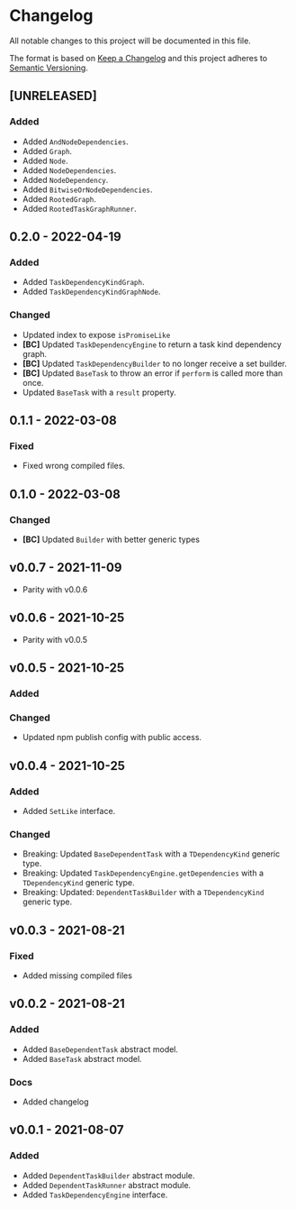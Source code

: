 # Changelog
All notable changes to this project will be documented in this file.

The format is based on [Keep a Changelog](http://keepachangelog.com/en/1.0.0/)
and this project adheres to [Semantic Versioning](http://semver.org/spec/v2.0.0.html).

<!--
## [UNRELEASED]

### Added
### Changed
### Deprecated
### Removed
### Fixed
### Security
### Docs
-->




## [UNRELEASED]

### Added
- Added `AndNodeDependencies`.
- Added `Graph`.
- Added `Node`.
- Added `NodeDependencies`.
- Added `NodeDependency`.
- Added `BitwiseOrNodeDependencies`.
- Added `RootedGraph`.
- Added `RootedTaskGraphRunner`.




## 0.2.0 - 2022-04-19

### Added
- Added `TaskDependencyKindGraph`.
- Added `TaskDependencyKindGraphNode`.

### Changed
- Updated index to expose `isPromiseLike`
- **[BC]** Updated `TaskDependencyEngine` to return a task kind dependency graph.
- **[BC]** Updated `TaskDependencyBuilder` to no longer receive a set builder.
- **[BC]** Updated `BaseTask` to throw an error if `perform` is called more than once.
- Updated `BaseTask` with a `result` property.




## 0.1.1 - 2022-03-08

### Fixed
- Fixed wrong compiled files.




## 0.1.0 - 2022-03-08

### Changed
- **[BC]** Updated `Builder` with better generic types




## v0.0.7 - 2021-11-09
- Parity with v0.0.6




## v0.0.6 - 2021-10-25
- Parity with v0.0.5




## v0.0.5 - 2021-10-25

### Added
### Changed
- Updated npm publish config with public access.




## v0.0.4 - 2021-10-25

### Added
- Added `SetLike` interface.

### Changed
- Breaking: Updated `BaseDependentTask` with a `TDependencyKind` generic type.
- Breaking: Updated `TaskDependencyEngine.getDependencies` with a `TDependencyKind` generic type.
- Breaking: Updated: `DependentTaskBuilder` with a `TDependencyKind` generic type.




## v0.0.3 - 2021-08-21

### Fixed
- Added missing compiled files




## v0.0.2 - 2021-08-21

### Added 
- Added `BaseDependentTask` abstract model.
- Added `BaseTask` abstract model.

### Docs
- Added changelog




## v0.0.1 - 2021-08-07

### Added
- Added `DependentTaskBuilder` abstract module.
- Added `DependentTaskRunner` abstract module.
- Added `TaskDependencyEngine` interface.
